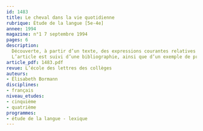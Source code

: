 ```yaml
---
id: 1483
title: Le cheval dans la vie quotidienne 
rubrique: Étude de la langue [5e-4e]
annee: 1994
magazine: n°1 7 septembre 1994
pages: 6
description: 
  Découverte, à partir d’un texte, des expressions courantes relatives au cheval. Élargissement de la connaissance du cheval du point de vue du vocabulaire et des références littéraires – proverbes, chevaux célèbres, étymologie, etc.
  L’article est suivi d’une bibliographie, ainsi que d’un exemple de production d’élève de quatrième.
article_pdf: 1483.pdf
revue: L’école des lettres des collèges
auteurs:
- Élisabeth Bormann
disciplines:
- français
niveau_etudes:
- cinquième
- quatrième
programmes:
- étude de la langue - lexique
---
```

